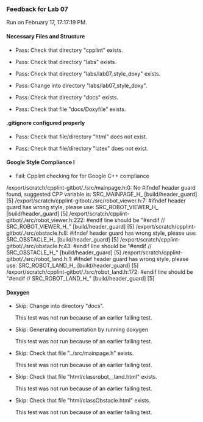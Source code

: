 ### Feedback for Lab 07

Run on February 17, 17:17:19 PM.


#### Necessary Files and Structure

+ Pass: Check that directory "cpplint" exists.

+ Pass: Check that directory "labs" exists.

+ Pass: Check that directory "labs/lab07_style_doxy" exists.

+ Pass: Change into directory "labs/lab07_style_doxy".

+ Pass: Check that directory "docs" exists.

+ Pass: Check that file "docs/Doxyfile" exists.


#### .gitignore configured properly

+ Pass: Check that file/directory "html" does not exist.

+ Pass: Check that file/directory "latex" does not exist.


#### Google Style Compliance I

+ Fail: Cpplint checking for for Google C++ compliance

/export/scratch/cpplint-gitbot/./src/mainpage.h:0:  No #ifndef header guard found, suggested CPP variable is: SRC_MAINPAGE_H_  [build/header_guard] [5]
/export/scratch/cpplint-gitbot/./src/robot_viewer.h:7:  #ifndef header guard has wrong style, please use: SRC_ROBOT_VIEWER_H_  [build/header_guard] [5]
/export/scratch/cpplint-gitbot/./src/robot_viewer.h:222:  #endif line should be "#endif  // SRC_ROBOT_VIEWER_H_"  [build/header_guard] [5]
/export/scratch/cpplint-gitbot/./src/obstacle.h:8:  #ifndef header guard has wrong style, please use: SRC_OBSTACLE_H_  [build/header_guard] [5]
/export/scratch/cpplint-gitbot/./src/obstacle.h:43:  #endif line should be "#endif  // SRC_OBSTACLE_H_"  [build/header_guard] [5]
/export/scratch/cpplint-gitbot/./src/robot_land.h:1:  #ifndef header guard has wrong style, please use: SRC_ROBOT_LAND_H_  [build/header_guard] [5]
/export/scratch/cpplint-gitbot/./src/robot_land.h:172:  #endif line should be "#endif  // SRC_ROBOT_LAND_H_"  [build/header_guard] [5]


#### Doxygen

+ Skip: Change into directory "docs".

  This test was not run because of an earlier failing test.

+ Skip: Generating documentation by running doxygen

  This test was not run because of an earlier failing test.

+ Skip: Check that file "../src/mainpage.h" exists.

  This test was not run because of an earlier failing test.

+ Skip: Check that file "html/classrobot__land.html" exists.

  This test was not run because of an earlier failing test.

+ Skip: Check that file "html/classObstacle.html" exists.

  This test was not run because of an earlier failing test.

